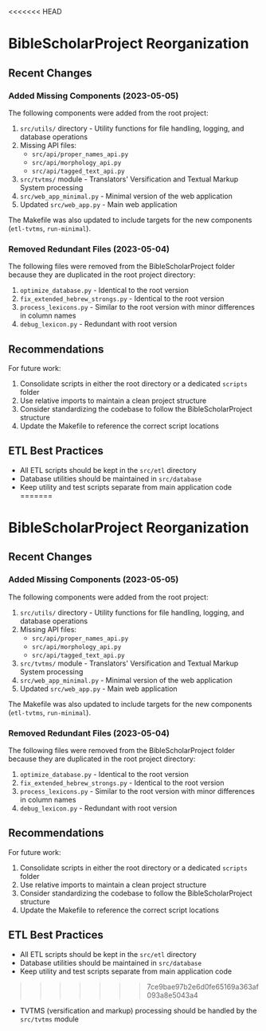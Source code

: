 <<<<<<< HEAD
# BibleScholarProject Reorganization

## Recent Changes

### Added Missing Components (2023-05-05)

The following components were added from the root project:

1. `src/utils/` directory - Utility functions for file handling, logging, and database operations
2. Missing API files:
   - `src/api/proper_names_api.py`
   - `src/api/morphology_api.py`
   - `src/api/tagged_text_api.py`
3. `src/tvtms/` module - Translators' Versification and Textual Markup System processing
4. `src/web_app_minimal.py` - Minimal version of the web application
5. Updated `src/web_app.py` - Main web application

The Makefile was also updated to include targets for the new components (`etl-tvtms`, `run-minimal`).

### Removed Redundant Files (2023-05-04)

The following files were removed from the BibleScholarProject folder because they are duplicated in the root project directory:

1. `optimize_database.py` - Identical to the root version
2. `fix_extended_hebrew_strongs.py` - Identical to the root version
3. `process_lexicons.py` - Similar to the root version with minor differences in column names
4. `debug_lexicon.py` - Redundant with root version

## Recommendations

For future work:
1. Consolidate scripts in either the root directory or a dedicated `scripts` folder
2. Use relative imports to maintain a clean project structure
3. Consider standardizing the codebase to follow the BibleScholarProject structure
4. Update the Makefile to reference the correct script locations

## ETL Best Practices

- All ETL scripts should be kept in the `src/etl` directory
- Database utilities should be maintained in `src/database`
- Keep utility and test scripts separate from main application code
=======
# BibleScholarProject Reorganization

## Recent Changes

### Added Missing Components (2023-05-05)

The following components were added from the root project:

1. `src/utils/` directory - Utility functions for file handling, logging, and database operations
2. Missing API files:
   - `src/api/proper_names_api.py`
   - `src/api/morphology_api.py`
   - `src/api/tagged_text_api.py`
3. `src/tvtms/` module - Translators' Versification and Textual Markup System processing
4. `src/web_app_minimal.py` - Minimal version of the web application
5. Updated `src/web_app.py` - Main web application

The Makefile was also updated to include targets for the new components (`etl-tvtms`, `run-minimal`).

### Removed Redundant Files (2023-05-04)

The following files were removed from the BibleScholarProject folder because they are duplicated in the root project directory:

1. `optimize_database.py` - Identical to the root version
2. `fix_extended_hebrew_strongs.py` - Identical to the root version
3. `process_lexicons.py` - Similar to the root version with minor differences in column names
4. `debug_lexicon.py` - Redundant with root version

## Recommendations

For future work:
1. Consolidate scripts in either the root directory or a dedicated `scripts` folder
2. Use relative imports to maintain a clean project structure
3. Consider standardizing the codebase to follow the BibleScholarProject structure
4. Update the Makefile to reference the correct script locations

## ETL Best Practices

- All ETL scripts should be kept in the `src/etl` directory
- Database utilities should be maintained in `src/database`
- Keep utility and test scripts separate from main application code
>>>>>>> 7ce9bae97b2e6d0fe65169a363af093a8e5043a4
- TVTMS (versification and markup) processing should be handled by the `src/tvtms` module 